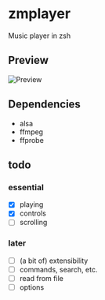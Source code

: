 # zmplayer
Music player in zsh

## Preview
![Preview](https://user-images.githubusercontent.com/58827198/207587163-e4379bdd-adde-461a-ad6c-5ed5282afa71.png)

## Dependencies
- alsa
- ffmpeg
- ffprobe

## todo
### essential
- [x] playing
- [x] controls
- [ ] scrolling

### later
- [ ] (a bit of) extensibility
- [ ] commands, search, etc.
- [ ] read from file
- [ ] options
